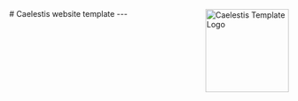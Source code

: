 <img src="logo.png" alt="Caelestis Template Logo" height="150" width="150" align="right"/>
# Caelestis website template
---
